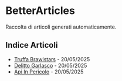 # BetterArticles

Raccolta di articoli generati automaticamente.

## Indice Articoli

- [Truffa Brawlstars](Truffa_BrawlStars.md) - 20/05/2025
- [Delitto Garlasco](Delitto_Garlasco.md) - 20/05/2025
- [Api In Pericolo](Api_in_pericolo.md) - 20/05/2025
